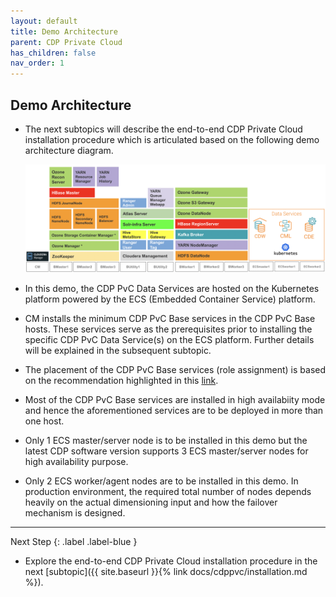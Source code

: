```yaml
---
layout: default
title: Demo Architecture
parent: CDP Private Cloud
has_children: false
nav_order: 1
---
```



## Demo Architecture
- The next subtopics will describe the end-to-end CDP Private Cloud installation procedure which is articulated based on the following demo architecture diagram.

    ![](../../assets/images/logicalarch.png)


- In this demo, the CDP PvC Data Services are hosted on the Kubernetes platform powered by the ECS (Embedded Container Service) platform.
- CM installs the minimum CDP PvC Base services in the CDP PvC Base hosts. These services serve as the prerequisites prior to installing the specific CDP PvC Data Service(s) on the ECS platform. Further details will be explained in the subsequent subtopic.
- The placement of the CDP PvC Base services (role assignment) is based on the recommendation highlighted in this [link](https://docs.cloudera.com/cdp-private-cloud-base/7.1.7/installation/topics/cdpdc-runtime-cluster-hosts-role-assignments.html).
- Most of the CDP PvC Base services are installed in high availabiity mode and hence the aforementioned services are to be deployed in more than one host.
- Only 1 ECS master/server node is to be installed in this demo but the latest CDP software version supports 3 ECS master/server nodes for high availability purpose.
- Only 2 ECS worker/agent nodes are to be installed in this demo. In production environment, the required total number of nodes depends heavily on the actual dimensioning input and how the failover mechanism is designed.

---    
   Next Step
   {: .label .label-blue } 
   
- Explore the end-to-end CDP Private Cloud installation procedure in the next [subtopic]({{ site.baseurl }}{% link docs/cdppvc/installation.md %}).
        

